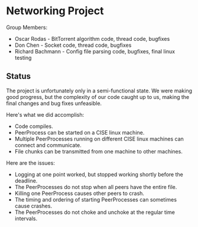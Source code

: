 # Networking Project

Group Members:
- Oscar Rodas - BitTorrent algorithm code, thread code, bugfixes
- Don Chen - Socket code, thread code, bugfixes
- Richard Bachmann - Config file parsing code, bugfixes, final linux testing

## Status

The project is unfortunately only in a semi-functional state.
We were making good progress, but the complexity of our code caught up to us, making the final changes and bug fixes unfeasible.

Here's what we did accomplish:
- Code compiles.
- PeerProcess can be started on a CISE linux machine.
- Multiple PeerProcesses running on different CISE linux machines can connect and communicate.
- File chunks can be transmitted from one machine to other machines.

Here are the issues:
- Logging at one point worked, but stopped working shortly before the deadline.
- The PeerProcesses do not stop when all peers have the entire file.
- Killing one PeerProcess causes other peers to crash.
- The timing and ordering of starting PeerProcesses can sometimes cause crashes.
- The PeerProcesses do not choke and unchoke at the regular time intervals.


